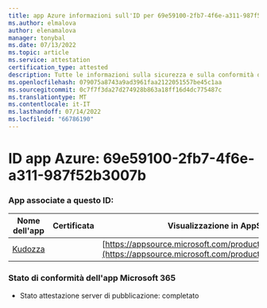 ```yaml
---
title: app Azure informazioni sull'ID per 69e59100-2fb7-4f6e-a311-987f52b3007b
ms.author: elmalova
author: elenamalova
manager: tonybal
ms.date: 07/13/2022
ms.topic: article
ms.service: attestation
certification_type: attested
description: Tutte le informazioni sulla sicurezza e sulla conformità disponibili per 69e59100-2fb7-4f6e-a311-987f52b3007b.
ms.openlocfilehash: 079075a8743a9ad3961faa2122051557be45c1aa
ms.sourcegitcommit: 0c7f7f3da27d274928b863a18ff16d4dc775487c
ms.translationtype: MT
ms.contentlocale: it-IT
ms.lasthandoff: 07/14/2022
ms.locfileid: "66786190"
---
```

# <a name="azure-app-id-69e59100-2fb7-4f6e-a311-987f52b3007b"></a>ID app Azure: 69e59100-2fb7-4f6e-a311-987f52b3007b


### <a name="apps-associated-with-this-id"></a>App associate a questo ID:
| **Nome dell'app** | **Certificata** | **Visualizzazione in AppSource** |
|--------------|---------------|-----------------------|
| [Kudozza](../forward/WA200002599.md) |  | [https://appsource.microsoft.com/product/office/WA200002599](https://appsource.microsoft.com/product/office/WA200002599) |

### <a name="microsoft-365-app-compliance-status"></a>Stato di conformità dell'app Microsoft 365
- Stato attestazione server di pubblicazione: completato

